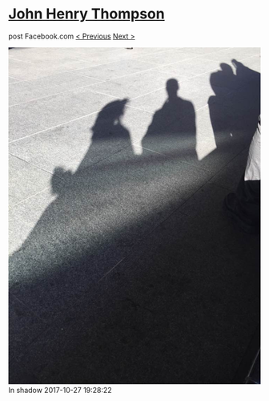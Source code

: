 # [John Henry Thompson](../README.md)
post Facebook.com
[< Previous](2017-10-29-3.md) [Next >](2017-10-27-2.md)

[![](../media/2017-10-27/Timeline-Photos-In-shadow.jpg)](../README.md)
In shadow
2017-10-27 19:28:22